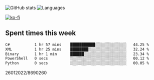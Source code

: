 ![GitHub stats](https://github-readme-stats.vercel.app/api?username=emipa606&theme=github_dark&show_icons=true) 
![Languages](https://github-readme-stats.vercel.app/api/top-langs/?username=emipa606&theme=github_dark&layout=compact)

[![ko-fi](https://ko-fi.com/img/githubbutton_sm.svg)](https://ko-fi.com/G2G55DDYD)

## Spent times this week
<!--START_SECTION:waka-->

```txt
C#           1 hr 57 mins    ███████████░░░░░░░░░░░░░░   44.25 %
XML          1 hr 25 mins    ████████░░░░░░░░░░░░░░░░░   32.24 %
Binary       1 hr 1 min      ██████░░░░░░░░░░░░░░░░░░░   23.34 %
PowerShell   0 secs          ░░░░░░░░░░░░░░░░░░░░░░░░░   00.12 %
Python       0 secs          ░░░░░░░░░░░░░░░░░░░░░░░░░   00.05 %
```

<!--END_SECTION:waka-->


26012022/8690260
